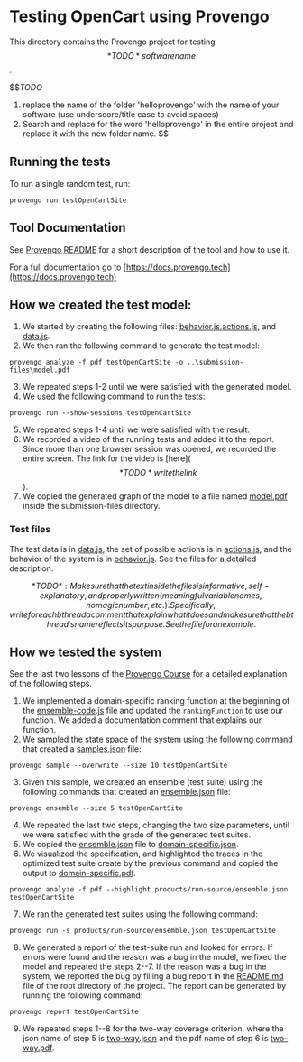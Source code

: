 # Testing OpenCart using Provengo
This directory contains the Provengo project for testing $$*TODO* software name$$.

$$*TODO* 
1. replace the name of the folder 'helloprovengo' with the name of your software (use underscore/title case to avoid spaces)
2. Search and replace for the word 'helloprovengo' in the entire project and replace it with the new folder name. 
$$

## Running the tests
To run a single random test, run:
```shell 
provengo run testOpenCartSite
```

## Tool Documentation
See [Provengo README](openCartSite/README.md) for a short description of the tool and how to use it.

For a full documentation go to [https://docs.provengo.tech](https://docs.provengo.tech)

## How we created the test model:
1. We started by creating the following files: [behavior.js](openCartSite/spec/js/behavior.js),[actions.js](openCartSite/spec/js/actions.js), and [data.js](openCartSite/data/data.js).
2. We then ran the following command to generate the test model:
```shell
provengo analyze -f pdf testOpenCartSite -o ..\submission-files\model.pdf 
```
3. We repeated steps 1-2 until we were satisfied with the generated model.
4. We used the following command to run the tests:
```shell
provengo run --show-sessions testOpenCartSite
```
5. We repeated steps 1-4 until we were satisfied with the result.
6. We recorded a video of the running tests and added it to the report. Since more than one browser session was opened, we recorded the entire screen. The link for the video is [here]($$*TODO* write the link$$).
7. We copied the generated graph of the model to a file named [model.pdf](submission-files/model.pdf) inside the submission-files directory.

### Test files
The test data is in [data.js](openCartSite/data/data.js), the set of possible actions is in [actions.js](openCartSite/spec/js/actions.js), and the behavior of the system is in [behavior.js](openCartSite/spec/js/behavior.js).
See the files for a detailed description.

$$*TODO*: Make sure that the text inside the files is informative, self-explanatory, and properly written (meaningful variable names, no magic number, etc.). Specifically, write for each bthread a comment that explain what it does and make sure that the bthread's name reflects its purpose. See the file for an example.$$

## How we tested the system
See the last two lessons of the [Provengo Course](https://provengo.github.io/Course/Online%20Course/0.9.5/index.html) for a detailed explanation of the following steps.

1. We implemented a domain-specific ranking function at the beginning of the [ensemble-code.js](openCartSite/meta-spec/ensemble-code.js) file and updated the `rankingFunction` to use our function. We added a documentation comment that explains our function.
2. We sampled the state space of the system using the following command that created a [samples.json](openCartSite/products/run-source/samples.json) file:
```shell
provengo sample --overwrite --size 10 testOpenCartSite
```
3. Given this sample, we created an ensemble (test suite) using the following commands that created an [ensemble.json](openCartSite/products/run-source/ensemble.json) file:
```shell
provengo ensemble --size 5 testOpenCartSite
```
4. We repeated the last two steps, changing the two size parameters, until we were satisfied with the grade of the generated test suites.
5. We copied the [ensemble.json](openCartSite/products/run-source/ensemble.json) file to [domain-specific.json](submission-files/domain-specific.json).
6. We visualized the specification, and highlighted the traces in the optimized test suite create by the previous command and copied the output to [domain-specific.pdf](submission-files/domain-specific.pdf).
```shell
provengo analyze -f pdf --highlight products/run-source/ensemble.json testOpenCartSite
```
7. We ran the generated test suites using the following command:
```shell
provengo run -s products/run-source/ensemble.json testOpenCartSite 
```
8. We generated a report of the test-suite run and looked for errors. If errors were found and the reason was a bug in the model, we fixed the model and repeated the steps 2--7. If the reason was a bug in the system, we reported the bug by filling a bug report in the [README.md](../README.md) file of the root directory of the project. The report can be generated by running the following command:
```shell
provengo report testOpenCartSite
```
9. We repeated steps 1--8 for the two-way coverage criterion, where the json name of step 5 is [two-way.json](submission-files/two-way.json) and the pdf name of step 6 is [two-way.pdf](submission-files/two-way.pdf).
